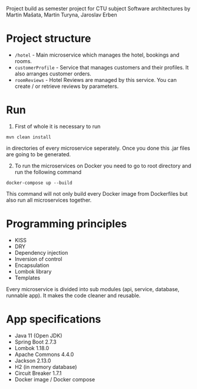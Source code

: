Project build as semester project for CTU subject Software architectures by Martin Mašata, Martin Turyna, Jaroslav Erben

# Project structure

- `/hotel` - Main microservice which manages the hotel, bookings and rooms. 
- `customerProfile` - Service that manages customers and their profiles. It also arranges customer orders.
- `roomReviews` - Hotel Reviews are managed by this service. You can create / or retrieve reviews by parameters. 

# Run

1. First of whole it is necessary to run 

```
mvn clean install
```

in directories of every microservice seperately. Once you done this .jar files are going to be generated.


2. To run the microservices on Docker you need to go to root directory and run the following command

```
docker-compose up --build
```

This command will not only build every Docker image from Dockerfiles but also run all microservices together. 

# Programming principles

- KISS
- DRY
- Dependency injection
- Inversion of control
- Encapsulation
- Lombok library
- Templates

Every microservice is divided into sub modules (api, service, database, runnable app). It makes the code cleaner and reusable.  

# App specifications

- Java 11 (Open JDK)
- Spring Boot 2.7.3
- Lombok 1.18.0
- Apache Commons 4.4.0
- Jackson 2.13.0
- H2 (in memory database)
- Circuit Breaker 1.7.1
- Docker image / Docker compose



